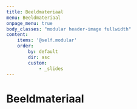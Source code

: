 ```yaml
---
title: Beeldmateriaal
menu: Beeldmateriaal
onpage_menu: true
body_classes: "modular header-image fullwidth"
content:
    items: '@self.modular'
    order:
        by: default
        dir: asc
        custom:
            - _slides
---
```

# Beeldmateriaal
